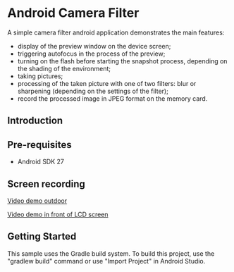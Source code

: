 
Android Camera Filter
===================================

A simple camera filter android application demonstrates the main features:
- display of the preview window on the device screen;
- triggering autofocus in the process of the preview;
- turning on the flash before starting the snapshot process, depending on the shading of the environment;
- taking pictures;
- processing of the taken picture with one of two filters: blur or sharpening (depending on the settings of the filter);
- record the processed image in JPEG format on the memory card.

Introduction
------------


Pre-requisites
--------------

- Android SDK 27


Screen recording
-------------

<a href="https://youtu.be/DMTnrTiOYiI">Video demo outdoor</a>

<a href="https://youtu.be/LC3h3YrfDpA">Video demo in front of LCD screen</a>

Getting Started
---------------

This sample uses the Gradle build system. To build this project, use the
"gradlew build" command or use "Import Project" in Android Studio.
